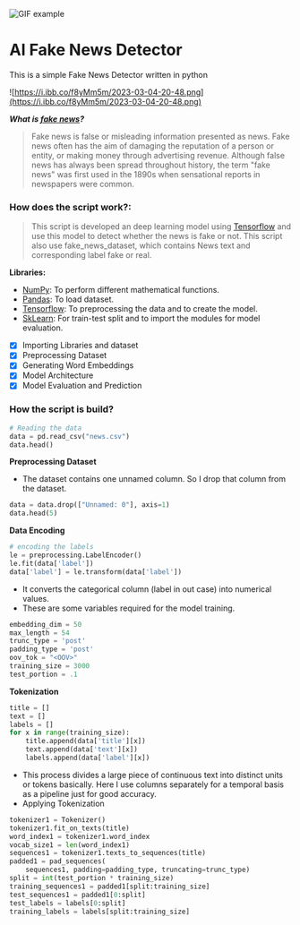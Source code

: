 ![GIF example](https://gifyu.com/images/ezgif.com-video-to-gif25c19cf7475c2212.gif)

# AI Fake News Detector
This is a simple Fake News Detector written in python

![https://i.ibb.co/f8yMm5m/2023-03-04-20-48.png](https://i.ibb.co/f8yMm5m/2023-03-04-20-48.png)

***What is [fake news](https://en.wikipedia.org/wiki/Fake_news)?***
> Fake news is false or misleading information presented as news. Fake news often has the aim of damaging the reputation of a person or entity, or making money through advertising revenue. Although false news has always been spread throughout history, the term "fake news" was first used in the 1890s when sensational reports in newspapers were common.

### How does the script work?:
> This script is developed an deep learning model using [Tensorflow](https://www.tensorflow.org/) and use this model to detect whether the news is fake or not. This script also use fake_news_dataset, which contains News text and corresponding label fake or real.

**Libraries:**
- [NumPy](https://numpy.org/): To perform different mathematical functions.
- [Pandas](https://pandas.pydata.org/): To load dataset.
- [Tensorflow](https://www.tensorflow.org/): To preprocessing the data and to create the model.
- [SkLearn](https://scikit-learn.org/stable/): For train-test split and to import the modules for model evaluation.

- [x] Importing Libraries and dataset
- [x] Preprocessing Dataset
- [x] Generating Word Embeddings
- [x] Model Architecture
- [x] Model Evaluation and Prediction

### How the script is build?
```python
# Reading the data
data = pd.read_csv("news.csv")
data.head()
```
**Preprocessing Dataset**
- The dataset contains one unnamed column. So I drop that column from the dataset.
```python
data = data.drop(["Unnamed: 0"], axis=1)
data.head(5)
```
**Data Encoding**
```python
# encoding the labels
le = preprocessing.LabelEncoder()
le.fit(data['label'])
data['label'] = le.transform(data['label'])
```
- It converts the categorical column (label in out case) into numerical values.
- These are some variables required for the model training.
```python
embedding_dim = 50
max_length = 54
trunc_type = 'post'
padding_type = 'post'
oov_tok = "<OOV>"
training_size = 3000
test_portion = .1
```
**Tokenization**
```python
title = []
text = []
labels = []
for x in range(training_size):
	title.append(data['title'][x])
	text.append(data['text'][x])
	labels.append(data['label'][x])
```
- This process divides a large piece of continuous text into distinct units or tokens basically. Here I use columns separately for a temporal basis as a pipeline just for good accuracy.
- Applying Tokenization
```python
tokenizer1 = Tokenizer()
tokenizer1.fit_on_texts(title)
word_index1 = tokenizer1.word_index
vocab_size1 = len(word_index1)
sequences1 = tokenizer1.texts_to_sequences(title)
padded1 = pad_sequences(
	sequences1, padding=padding_type, truncating=trunc_type)
split = int(test_portion * training_size)
training_sequences1 = padded1[split:training_size]
test_sequences1 = padded1[0:split]
test_labels = labels[0:split]
training_labels = labels[split:training_size]
```
